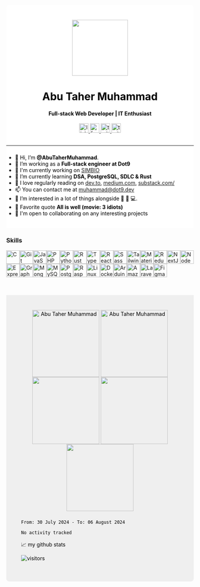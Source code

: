 <div style="background-color: white !important; border-top-left-radius: 8px; border-top-right-radius: 8px; color: black !important; padding-top: 40px">
<div align="center">
  <img height="150" src="https://camo.githubusercontent.com/62da68eb62b1e5f175f7d1f0191dd89a653d7908feb22d37d4a0ab07365d6791/68747470733a2f2f6d656469612e67697068792e636f6d2f6d656469612f4d3967624264396e6244724f5475314d71782f67697068792e676966"  />
</div>

<h1 align="center">Abu Taher Muhammad</h1>
<h4 align="center">Full-stack Web Developer | IT Enthusiast</h4>

<div align="center">
  <a href="https://www.linkedin.com/in/abutahermuhammad/" target="_blank">
    <img src="https://img.shields.io/static/v1?message=LinkedIn&logo=linkedin&label=&color=black&logoColor=white&labelColor=004182&style=for-the-badge" height="25" alt="linkedin logo"  />
  </a>
  <a href="https://www.facebook.com/abutahermuhammadh" target="_blank">
    <img src="https://img.shields.io/static/v1?message=Facebook&logo=facebook&label=&color=black&logoColor=white&labelColor=0866FF&style=for-the-badge" height="25" alt="facebook"  />
  </a>
  <a href="https://abutaher-muhammad.medium.com/" target="_blank">
    <img src="https://img.shields.io/static/v1?message=medium&logo=medium&label=&color=black&logoColor=black&labelColor=F2DA36&style=for-the-badge" height="25" alt="twitter logo"  />
  </a>
  <a href="https://www.behance.net/abut10812466" target="_blank">
    <img src="https://img.shields.io/static/v1?message=behance&logo=behance&label=&color=black&logoColor=light&labelColor=0D66D0&style=for-the-badge" height="25" alt="twitter logo"  />
  </a>
</div>

<br />
<hr/>

###

- 👋 Hi, I’m **@AbuTaherMuhammad**.
- 🔭 I’m working as a **Full-stack engineer at Dot9**
- 🚀  I'm currently working on [SIMBIO](http://simbio.dot9.dev)
- 🌱 I’m currently learning **DSA, PostgreSQL, SDLC & Rust**
- 📖 I love regularly reading on [dev.to](https://dev.to), [medium.com](https://medium.to), [substack.com/](https://substack.com)
- 📫 You can contact me at [muhammad@dot9.dev](mailto:muhammad@dot9.dev)
- 👀 I’m interested in a lot of things alongside 🤖 📖 💻.
- 💪 Favorite quote **All is well (movie: 3 idiots)**
- 🤝  I'm open to collaborating on any interesting projects

<br />
</div>

### Skills

<p align="left">
<a href="https://docs.microsoft.com/en-us/cpp/?view=msvc-170" target="_blank" rel="noreferrer"><img src="https://raw.githubusercontent.com/danielcranney/readme-generator/main/public/icons/skills/c-colored.svg" width="36" height="36" alt="C" /></a><a href="https://git-scm.com/" target="_blank" rel="noreferrer"><img src="https://raw.githubusercontent.com/danielcranney/readme-generator/main/public/icons/skills/git-colored.svg" width="36" height="36" alt="Git" /></a><a href="https://developer.mozilla.org/en-US/docs/Web/JavaScript" target="_blank" rel="noreferrer"><img src="https://raw.githubusercontent.com/danielcranney/readme-generator/main/public/icons/skills/javascript-colored.svg" width="36" height="36" alt="JavaScript" /></a><a href="https://www.php.net/" target="_blank" rel="noreferrer"><img src="https://raw.githubusercontent.com/danielcranney/readme-generator/main/public/icons/skills/php-colored.svg" width="36" height="36" alt="PHP" /></a><a href="https://www.python.org/" target="_blank" rel="noreferrer"><img src="https://raw.githubusercontent.com/danielcranney/readme-generator/main/public/icons/skills/python-colored.svg" width="36" height="36" alt="Python" /></a><a href="https://www.rust-lang.org/" target="_blank" rel="noreferrer"><img src="https://raw.githubusercontent.com/danielcranney/readme-generator/main/public/icons/skills/rust-colored.svg" width="36" height="36" alt="Rust" /></a><a href="https://www.typescriptlang.org/" target="_blank" rel="noreferrer"><img src="https://raw.githubusercontent.com/danielcranney/readme-generator/main/public/icons/skills/typescript-colored.svg" width="36" height="36" alt="TypeScript" /></a><a href="https://reactjs.org/" target="_blank" rel="noreferrer"><img src="https://raw.githubusercontent.com/danielcranney/readme-generator/main/public/icons/skills/react-colored.svg" width="36" height="36" alt="React" /></a><a href="https://sass-lang.com/" target="_blank" rel="noreferrer"><img src="https://raw.githubusercontent.com/danielcranney/readme-generator/main/public/icons/skills/sass-colored.svg" width="36" height="36" alt="Sass" /></a><a href="https://tailwindcss.com/" target="_blank" rel="noreferrer"><img src="https://raw.githubusercontent.com/danielcranney/readme-generator/main/public/icons/skills/tailwindcss-colored.svg" width="36" height="36" alt="TailwindCSS" /></a><a href="https://mui.com/" target="_blank" rel="noreferrer"><img src="https://raw.githubusercontent.com/danielcranney/readme-generator/main/public/icons/skills/materialui-colored.svg" width="36" height="36" alt="Material UI" /></a><a href="https://redux.js.org/" target="_blank" rel="noreferrer"><img src="https://raw.githubusercontent.com/danielcranney/readme-generator/main/public/icons/skills/redux-colored.svg" width="36" height="36" alt="Redux" /></a><a href="https://nextjs.org/docs" target="_blank" rel="noreferrer"><img src="https://raw.githubusercontent.com/danielcranney/readme-generator/main/public/icons/skills/nextjs-colored.svg" width="36" height="36" alt="NextJs" /></a><a href="https://nodejs.org/en/" target="_blank" rel="noreferrer"><img src="https://raw.githubusercontent.com/danielcranney/readme-generator/main/public/icons/skills/nodejs-colored.svg" width="36" height="36" alt="NodeJS" /></a><a href="https://expressjs.com/" target="_blank" rel="noreferrer"><img src="https://raw.githubusercontent.com/danielcranney/readme-generator/main/public/icons/skills/express-colored.svg" width="36" height="36" alt="Express" /></a><a href="https://graphql.org/" target="_blank" rel="noreferrer"><img src="https://raw.githubusercontent.com/danielcranney/readme-generator/main/public/icons/skills/graphql-colored.svg" width="36" height="36" alt="GraphQL" /></a><a href="https://www.mongodb.com/" target="_blank" rel="noreferrer"><img src="https://raw.githubusercontent.com/danielcranney/readme-generator/main/public/icons/skills/mongodb-colored.svg" width="36" height="36" alt="MongoDB" /></a><a href="https://www.mysql.com/" target="_blank" rel="noreferrer"><img src="https://raw.githubusercontent.com/danielcranney/readme-generator/main/public/icons/skills/mysql-colored.svg" width="36" height="36" alt="MySQL" /></a><a href="https://www.postgresql.org/" target="_blank" rel="noreferrer"><img src="https://raw.githubusercontent.com/danielcranney/readme-generator/main/public/icons/skills/postgresql-colored.svg" width="36" height="36" alt="PostgreSQL" /></a><a href="https://www.raspberrypi.org/" target="_blank" rel="noreferrer"><img src="https://raw.githubusercontent.com/danielcranney/readme-generator/main/public/icons/skills/raspberrypi-colored.svg" width="36" height="36" alt="Raspberry Pi" /></a><a href="https://www.linux.org" target="_blank" rel="noreferrer"><img src="https://raw.githubusercontent.com/danielcranney/readme-generator/main/public/icons/skills/linux-colored.svg" width="36" height="36" alt="Linux" /></a><a href="https://www.docker.com/" target="_blank" rel="noreferrer"><img src="https://raw.githubusercontent.com/danielcranney/readme-generator/main/public/icons/skills/docker-colored.svg" width="36" height="36" alt="Docker" /></a><a href="https://store.arduino.cc/?gclid=Cj0KCQjw2eilBhCCARIsAG0Pf8uueBifykWcsSS4LPESeGQfxGVKJYnzV7bz471XfknQJy_1VINVWM8aAkLtEALw_wcB" target="_blank" rel="noreferrer"><img src="https://raw.githubusercontent.com/danielcranney/readme-generator/main/public/icons/skills/arduino-colored.svg" width="36" height="36" alt="Arduino" /></a><a href="https://aws.amazon.com" target="_blank" rel="noreferrer"><img src="https://raw.githubusercontent.com/danielcranney/readme-generator/main/public/icons/skills/aws-colored.svg" width="36" height="36" alt="Amazon Web Services" /></a><a href="https://laravel.com/" target="_blank" rel="noreferrer"><img src="https://raw.githubusercontent.com/danielcranney/readme-generator/main/public/icons/skills/laravel-colored.svg" width="36" height="36" alt="Laravel" /></a><a href="https://www.figma.com/" target="_blank" rel="noreferrer"><img src="https://raw.githubusercontent.com/danielcranney/readme-generator/main/public/icons/skills/figma-colored.svg" width="36" height="36" alt="Figma" /></a>
</p>
<br/>
<br/>
<div style="background-color:#efefef !important; padding: 40px; border-bottom-left-radius: 8px; border-bottom-right-radius: 8px; color: black !important; padding-top: 40px">
<div align="center">

<img align="center"  src="http://github-readme-streak-stats.herokuapp.com?user=abutahermuhammad&theme=gotham&hide_border=true&date_format=M%20j%5B%2C%20Y%5D&hide_border=true&border_radius=8&order=3" height="180em" alt="Abu Taher Muhammad" />

  <img align="center"  src="http://github-profile-summary-cards.vercel.app/api/cards/stats?username=abutahermuhammad&show_icons=true&include_all_commits=true&count_private=true&theme=gotham&hide_border=true&border_radius=8&order=3" height="180em" alt="Abu Taher Muhammad" />

  <img align="center" src="http://github-profile-summary-cards.vercel.app/api/cards/most-commit-language?username=abutahermuhammad&theme=gotham&hide_border=true&border_radius=8&order=3" height="180em" />

  <img align="center" src="http://github-profile-summary-cards.vercel.app/api/cards/repos-per-language?username=abutahermuhammad&theme=gotham&hide_border=true&border_radius=8&order=3" height="180em" />

  <img align="center" src="http://github-profile-summary-cards.vercel.app/api/cards/profile-details?username=abutahermuhammad&theme=gotham&hide_border=true&border_radius=8&order=3" height="180em" />
</div>

###

<!--
AbuTaherMuhammad/AbuTaherMuhammad is a ✨ special ✨ repository because its `README.md` (this file) appears on your GitHub profile.
You can click the Preview link to take a look at your changes.
-->
<!--START_SECTION:waka-->

```txt
From: 30 July 2024 - To: 06 August 2024

No activity tracked
```

<!--END_SECTION:waka-->

<!-- https://github.com/abutahermuhammad/github-readme-stats -->

📈 my github stats

![visitors](https://visitor-badge.glitch.me/badge?page_id=abutahermuhammad.abutahermuhammad&left_color=green&right_color=red)

</div>
